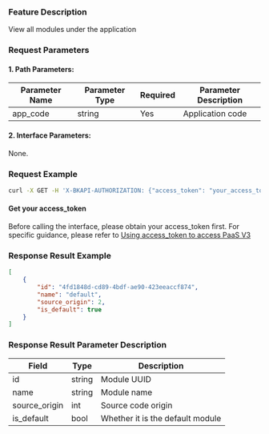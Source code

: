 ### Feature Description
View all modules under the application


### Request Parameters

#### 1. Path Parameters:

| Parameter Name | Parameter Type | Required | Parameter Description |
| -------------- | -------------- | -------- | --------------------- |
| app_code       | string         | Yes      | Application code      |

#### 2. Interface Parameters:
None.

### Request Example
```bash
curl -X GET -H 'X-BKAPI-AUTHORIZATION: {"access_token": "your_access_token"}' http://bkapi.example.com/api/bkpaas3/prod/bkapps/applications/{app_code}/modules/
```

#### Get your access_token
Before calling the interface, please obtain your access_token first. For specific guidance, please refer to [Using access_token to access PaaS V3](https://bk.tencent.com/docs/markdown/PaaS3.0/topics/paas/access_token)

### Response Result Example
```json
[
    {
        "id": "4fd1848d-cd89-4bdf-ae90-423eeaccf874",
        "name": "default",
        "source_origin": 2,
        "is_default": true
    }
]
```

### Response Result Parameter Description

| Field         | Type   | Description       |
| ------------- | ------ | ----------------- |
| id            | string | Module UUID       |
| name          | string | Module name       |
| source_origin | int    | Source code origin|
| is_default    | bool   | Whether it is the default module |